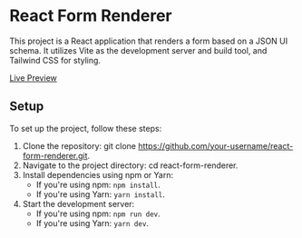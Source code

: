 # React Form Renderer

This project is a React application that renders a form based on a JSON UI schema. It utilizes Vite as the development server and build tool, and Tailwind CSS for styling.

[Live Preview](react-form-renderer-pi.vercel.app)

## Setup

To set up the project, follow these steps:

1. Clone the repository: git clone https://github.com/your-username/react-form-renderer.git.
2. Navigate to the project directory: cd react-form-renderer.
3. Install dependencies using npm or Yarn:
   - If you're using npm: ``npm install``.
   - If you're using Yarn: ``yarn install``.
4. Start the development server:
   - If you're using npm: ``npm run dev``.
   - If you're using Yarn: ``yarn dev``.